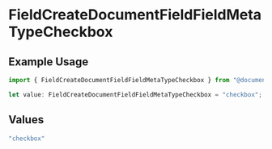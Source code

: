 # FieldCreateDocumentFieldFieldMetaTypeCheckbox

## Example Usage

```typescript
import { FieldCreateDocumentFieldFieldMetaTypeCheckbox } from "@documenso/sdk-typescript/models/operations";

let value: FieldCreateDocumentFieldFieldMetaTypeCheckbox = "checkbox";
```

## Values

```typescript
"checkbox"
```